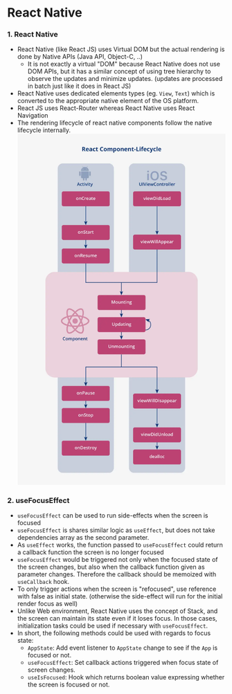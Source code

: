 # React Native

### 1. React Native
- React Native (like React JS) uses Virtual DOM but the actual rendering is done by Native APIs (Java API, Object-C, ..)
    - It is not exactly a virtual "DOM" because React Native does not use DOM APIs, but it has a similar concept of using tree hierarchy to observe the updates and minimize updates. (updates are processed in batch just like it does in React JS)
- React Native uses dedicated elements types (eg. `View`, `Text`) which is converted to the appropriate native element of the OS platform.
- React JS uses React-Router whereas React Native uses React Navigation
- The rendering lifecycle of react native components follow the native lifecycle internally.
![React Native Component Life-cycle](image.png)


### 2. useFocusEffect
- `useFocusEffect` can be used to run side-effects when the screen is focused
- `useFocusEffect` is shares similar logic as `useEffect`, but does not take dependencies array as the second parameter.
- As `useEffect` works, the function passed to `useFocusEffect` could return a callback function the screen is no longer focused
- `useFocusEffect` would be triggered not only when the focused state of the screen changes, but also when the callback function given as parameter changes. Therefore the callback should be memoized with `useCallback` hook.
- To only trigger actions when the screen is "refocused", use reference with false as initial state. (otherwise the side-effect will run for the initial render focus as well)
- Unlike Web environment, React Native uses the concept of Stack, and the screen can maintain its state even if it loses focus. In those cases, initialization tasks could be used if necessary with `useFocusEffect`.
- In short, the following methods could be used with regards to focus state:
    - `AppState`: Add event listener to `AppState` change to see if the `App` is focused or not.
    - `useFocusEffect`: Set callback actions triggered when focus state of screen changes.
    - `useIsFocused`: Hook which returns boolean value expressing whether the screen is focused or not.